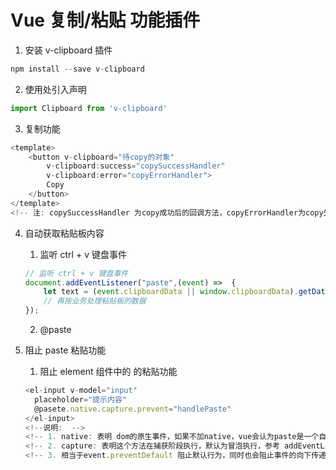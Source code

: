 # Vue 复制/粘贴 功能插件
1. 安装 v-clipboard 插件
```js
npm install --save v-clipboard
```

2. 使用处引入声明
```js
import Clipboard from 'v-clipboard'
```

3. 复制功能
```js
<template>
    <button v-clipboard="待copy的对象"
        v-clipboard:success="copySuccessHandler"
        v-clipboard:error="copyErrorHandler">
        Copy
    </button>
</template>
<!-- 注: copySuccessHandler 为copy成功后的回调方法，copyErrorHandler为copy失败后的回调方法 -->
```
4. 自动获取粘贴板内容
    1. 监听 ctrl + v 键盘事件
    ```js
    // 监听 ctrl + v 键盘事件
    document.addEventListener("paste",(event) =>  {
        let text = (event.clipboardData || window.clipboardData).getData("text");
        // 再按业务处理粘贴板的数据
    });
    ```
    2. @paste
       
5. 阻止 paste 粘贴功能
    1. 阻止 element 组件中的 <el-inpute/>的粘贴功能
    ```js
    <el-input v-model="input"
      placeholder="提示内容"
      @pasete.native.capture.prevent="handlePaste"
    </el-input> 
    <!--说明:  -->
    <!-- 1. native: 表明 dom的原生事件，如果不加native，vue会认为paste是一个自定义事件，必须在组件内手动触发，那么在粘贴的时候自然就不会触发了  -->
    <!-- 2. capture: 表明这个方法在捕获阶段执行，默认为冒泡执行，参考 addEventListener方法中的useCapture参数 -->
    <!-- 3. 相当于event.preventDefault 阻止默认行为，同时也会阻止事件的向下传递和向上冒泡 -->
    ```
